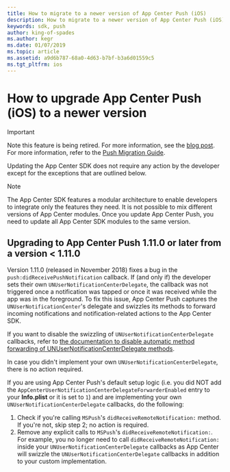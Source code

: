 ```yaml
---
title: How to migrate to a newer version of App Center Push (iOS)
description: How to migrate to a newer version of App Center Push (iOS)
keywords: sdk, push
author: king-of-spades
ms.author: kegr
ms.date: 01/07/2019
ms.topic: article
ms.assetid: a9d6b787-68a0-4d63-b7bf-b3a6d01559c5
ms.tgt_pltfrm: ios
---
```


# How to upgrade App Center Push (iOS) to a newer version
> [!IMPORTANT]
> Note this feature is being retired. For more information, see the [blog post](https://devblogs.microsoft.com/appcenter/app-center-mbaas-retirement/). For more information, refer to the [Push Migration Guide](~/migration/push/index.md).

Updating the App Center SDK does not require any action by the developer except for the exceptions that are outlined below.

> [!NOTE]
> The App Center SDK features a modular architecture to enable developers to integrate only the features they need. It is not possible to mix different versions of App Center modules. Once you update App Center Push, you need to update all App Center SDK modules to the same version.

## Upgrading to App Center Push 1.11.0 or later from a version < 1.11.0

Version 1.11.0 (released in November 2018) fixes a bug in the `push:didReceivePushNotification` callback. If (and only if) the developer sets their own `UNUserNotificationCenterDelegate`, the callback was not triggered once a notification was tapped or once it was received while the app was in the foreground. To fix this issue, App Center Push captures the `UNUserNotificationCenter`'s delegate and swizzles its methods to forward incoming notifications and notification-related actions to the App Center SDK.

If you want to disable the swizzling of `UNUserNotificationCenterDelegate` callbacks, refer to [the documentation to disable automatic method forwarding of UNUserNotificationCenterDelegate methods](~/sdk/push/ios.md#user-notification-center-delegate).

In case you didn't implement your own `UNUserNotificationCenterDelegate`, there is no action required.

If you are using App Center Push's default setup logic (i.e. you did NOT add the `AppCenterUserNotificationCenterDelegateForwarderEnabled` entry to your **Info.plist** or it is set to `1`) and are implementing your own `UNUserNotificationCenterDelegate` callbacks, do the following:

1. Check if you're calling `MSPush`'s `didReceiveRemoteNotification:` method. If you're not, skip step 2; no action is required.
2. Remove any explicit calls to `MSPush`'s `didReceiveRemoteNotification:`. For example, you no longer need to call `didReceiveRemoteNotification:` inside your `UNUserNotificationCenterDelegate` callbacks as App Center will swizzle the `UNUserNotificationCenterDelegate` callbacks in addition to your custom implementation.
